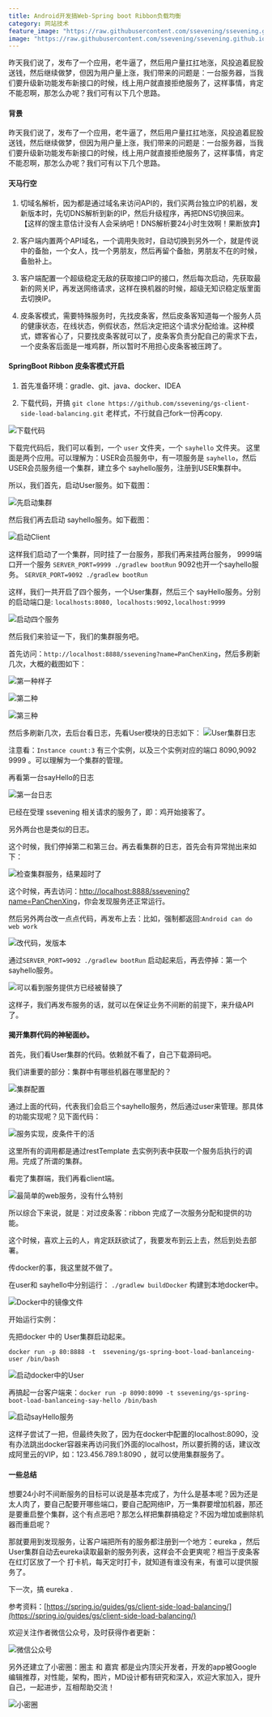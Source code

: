 ```yaml
---
title: Android开发搞Web-Spring boot Ribbon负载均衡
category: 网站技术
feature_image: "https://raw.githubusercontent.com/ssevening/ssevening.github.io/master/assets/android.png"
image: "https://raw.githubusercontent.com/ssevening/ssevening.github.io/master/assets/android.png"
---
```


昨天我们说了，发布了一个应用，老牛逼了，然后用户量扛扛地涨，风投追着屁股送钱，然后继续做梦，但因为用户量上涨，我们带来的问题是：一台服务器，当我们要升级新功能发布新接口的时候，线上用户就直接拒绝服务了，这样事情，肯定不能忍啊，那怎么办呢？我们可有以下几个思路。

<!-- more -->

#### 背景

昨天我们说了，发布了一个应用，老牛逼了，然后用户量扛扛地涨，风投追着屁股送钱，然后继续做梦，但因为用户量上涨，我们带来的问题是：一台服务器，当我们要升级新功能发布新接口的时候，线上用户就直接拒绝服务了，这样事情，肯定不能忍啊，那怎么办呢？我们可有以下几个思路。

#### 天马行空

1. 切域名解析，因为都是通过域名来访问API的，我们买两台独立IP的机器，发新版本时，先切DNS解析到新的IP，然后升级程序，再把DNS切换回来。 【这样的馊主意估计没有人会采纳吧！DNS解析要24小时生效啊！果断放弃】

2. 客户端内置两个API域名，一个调用失败时，自动切换到另外一个，就是传说中的备胎，一个女人，找一个男朋友，然后再留个备胎，男朋友不在的时候，备胎补上。

3. 客户端配置一个超级稳定无敌的获取接口IP的接口，然后每次启动，先获取最新的网关IP，再发送网络请求，这样在换机器的时候，超级无知识稳定版里面去切换IP。

4. 皮条客模式，需要特殊服务时，先找皮条客，然后皮条客知道每一个服务人员的健康状态，在线状态，例假状态，然后决定把这个请求分配给谁。这种模式，嫖客省心了，只要找皮条客就可以了，皮条客负责分配自己的需求下去，一个皮条客后面是一堆鸡群，所以暂时不用担心皮条客被压跨了。

#### SpringBoot Ribbon 皮条客模式开启

1. 首先准备环境：gradle、git、java、docker、IDEA

2. 下载代码，开搞 ```git clone https://github.com/ssevening/gs-client-side-load-balancing.git```
老样式，不行就自己fork一份再copy.


![下载代码](http://upload-images.jianshu.io/upload_images/5649240-7a150ba0fead3864.png?imageMogr2/auto-orient/strip%7CimageView2/2/w/1240)

下载完代码后，我们可以看到，一个 ```user``` 文件夹，一个 ```sayhello``` 文件夹。
这里面是两个应用。可以理解为：USER会员服务中，有一项服务是 ```sayhello```，然后USER会员服务组一个集群，建立多个 sayhello服务，注册到USER集群中。

所以，我们首先，启动User服务。如下载图：


![先启动集群](http://upload-images.jianshu.io/upload_images/5649240-1bbdd317970b5e08.png?imageMogr2/auto-orient/strip%7CimageView2/2/w/1240)

然后我们再去启动 sayhello服务。如下截图：

![启动Client](http://upload-images.jianshu.io/upload_images/5649240-79c69053abd191c1.png?imageMogr2/auto-orient/strip%7CimageView2/2/w/1240)

这样我们启动了一个集群，同时挂了一台服务，那我们再来挂两台服务，
9999端口开一个服务
```SERVER_PORT=9999 ./gradlew bootRun```
9092也开一个sayhello服务。
```SERVER_PORT=9092 ./gradlew bootRun```

这样，我们一共开启了四个服务，一个User集群，然后三个 sayHello服务。分别的启动端口是:
```localhosts:8080, localhosts:9092,localhost:9999```



![启动四个服务](http://upload-images.jianshu.io/upload_images/5649240-bb89558172dda339.png?imageMogr2/auto-orient/strip%7CimageView2/2/w/1240)

然后我们来验证一下，我们的集群服务吧。

首先访问：```http://localhost:8888/ssevening?name=PanChenXing```，然后多刷新几次，大概的截图如下：

![第一种样子](http://upload-images.jianshu.io/upload_images/5649240-1686fe4be9574d54.png?imageMogr2/auto-orient/strip%7CimageView2/2/w/1240)

![第二种](http://upload-images.jianshu.io/upload_images/5649240-d23ee72f3e4946cd.png?imageMogr2/auto-orient/strip%7CimageView2/2/w/1240)

![第三种](http://upload-images.jianshu.io/upload_images/5649240-8c3a86221b9931d9.png?imageMogr2/auto-orient/strip%7CimageView2/2/w/1240)


然后多刷新几次，去后台看日志，先看User模块的日志如下：
![User集群日志](http://upload-images.jianshu.io/upload_images/5649240-97c6725c3e3683df.png?imageMogr2/auto-orient/strip%7CimageView2/2/w/1240)

注意看：```Instance count:3``` 有三个实例，以及三个实例对应的端口 8090,9092 9999 。可以理解为一个集群的管理。

再看第一台sayHello的日志


![第一台日志](http://upload-images.jianshu.io/upload_images/5649240-acd6cb3bc8257770.png?imageMogr2/auto-orient/strip%7CimageView2/2/w/1240)

已经在受理 ssevening 相关请求的服务了，即：鸡开始接客了。

另外两台也是类似的日志。

这个时候，我们停掉第二和第三台。再去看集群的日志，首先会有异常抛出来如下：

![检查集群服务，结果超时了](http://upload-images.jianshu.io/upload_images/5649240-3da8f65ce89f453a.png?imageMogr2/auto-orient/strip%7CimageView2/2/w/1240)

这个时候，再去访问：[http://localhost:8888/ssevening?name=PanChenXing](http://localhost:8888/ssevening?name=PanChenXing)，你会发现服务还正常运行。

然后另外两台改一点点代码，再发布上去：比如，强制都返回:```Android can do web work```


![改代码，发版本](http://upload-images.jianshu.io/upload_images/5649240-75e8d65e13c226f1.png?imageMogr2/auto-orient/strip%7CimageView2/2/w/1240)


通过```SERVER_PORT=9092 ./gradlew bootRun``` 启动起来后，再去停掉：第一个sayhello服务。


![可以看到服务提供方已经被替换了](http://upload-images.jianshu.io/upload_images/5649240-51b03c26a9a43bc9.png?imageMogr2/auto-orient/strip%7CimageView2/2/w/1240)

这样子，我们再发布服务的话，就可以在保证业务不间断的前提下，来升级API了。

#### 揭开集群代码的神秘面纱。

首先，我们看User集群的代码。依赖就不看了，自己下载源码吧。

我们讲重要的部分：集群中有哪些机器在哪里配的？

![集群配置](http://upload-images.jianshu.io/upload_images/5649240-6623d8ca6f00a375.png?imageMogr2/auto-orient/strip%7CimageView2/2/w/1240)

通过上面的代码，代表我们会启三个sayhello服务，然后通过user来管理。那具体的功能实现呢？见下面代码：


![服务实现，皮条件干的活](http://upload-images.jianshu.io/upload_images/5649240-1a6d8f96019611bf.png?imageMogr2/auto-orient/strip%7CimageView2/2/w/1240)

这里所有的调用都是通过restTemplate 去实例列表中获取一个服务后执行的调用。完成了所谓的集群。

看完了集群端，我们再看client端。


![最简单的web服务，没有什么特别](http://upload-images.jianshu.io/upload_images/5649240-b3e094069ec5143c.png?imageMogr2/auto-orient/strip%7CimageView2/2/w/1240)

所以综合下来说，就是：对过皮条客：ribbon 完成了一次服务分配和提供的功能。

这个时候，喜欢上云的人，肯定跃跃欲试了，我要发布到云上去，然后到处去部署。

传docker的事，我这里就不做了。

在user和 sayhello中分别运行： ```./gradlew buildDocker``` 构建到本地docker中。

![Docker中的镜像文件](http://upload-images.jianshu.io/upload_images/5649240-0f3a67e368bb4bd4.png?imageMogr2/auto-orient/strip%7CimageView2/2/w/1240)

开始运行实例：

先把docker 中的 User集群启动起来。

```docker run -p 80:8888 -t  ssevening/gs-spring-boot-load-banlanceing-user /bin/bash```


![启动docker中的User](http://upload-images.jianshu.io/upload_images/5649240-0174548527ba8fcd.png?imageMogr2/auto-orient/strip%7CimageView2/2/w/1240)

再搞起一台客户端来：```docker run -p 8090:8090 -t ssevening/gs-spring-boot-load-banlanceing-say-hello /bin/bash```


![启动sayHello服务](http://upload-images.jianshu.io/upload_images/5649240-d8c72d8f4caeaf19.png?imageMogr2/auto-orient/strip%7CimageView2/2/w/1240)

这样子尝试了一把，但最终失败了，因为在docker中配置的localhost:8090，没有办法跳出docker容器来再访问我们外面的localhost，所以要折腾的话，建议改成阿里云的VIP，如：123.456.789.1:8090 ，就可以使用集群服务了。




#### 一些总结

想要24小时不间断服务的目标可以说是基本完成了，为什么是基本呢？因为还是太人肉了，要自己配要开哪些端口，要自己配网络IP，万一集群要增加机器，那还是要重启整个集群，这个有点恶吧？那怎么样把集群搞稳定？不因为增加或删除机器而重启呢？

那就要用到发现服务，让客户端把所有的服务都注册到一个地方：eureka ，然后User集群自动去eureka读取最新的服务列表，这样会不会更爽呢？相当于皮条客在红灯区放了一个 打卡机，每天定时打卡，就知道有谁没有来，有谁可以提供服务了。

下一次，搞 eureka .

参考资料：[https://spring.io/guides/gs/client-side-load-balancing/](https://spring.io/guides/gs/client-side-load-balancing/)

欢迎关注作者微信公众号，及时获得作者更新：

![微信公众号](https://ssevening.github.io/assets/weichat_qrcode.jpg)

另外还建立了小密圈：圈主 和 嘉宾 都是业内顶尖开发者，开发的app被Google 编辑推荐，对性能，架构，图片，MD设计都有研究和深入，欢迎大家加入，提升自己，一起进步，互相帮助交流！

![小密圈](https://ssevening.github.io/assets/mi_qrcode.png)